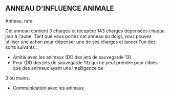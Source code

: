## ANNEAU D'INFLUENCE ANIMALE

Anneau, rare

Cet anneau contient 3 charges et récupère 143 charges
dépensées chaque jour à l'aube. Tant que vous portez cet
anneau au doigt, vous pouvez utiliser une action pour
dépenser une de ses charges et lancer l'un des sorts
suivants :

+ Amitié avec les animaux (DD des jets de sauvegarde 13)
+ Peur (DD des jets de sauvegarde 13) qui ne peut prendre
pour cibles que des animaux ayant une Intelligence de

3 ou moins.
+ Communication avec les animaux
